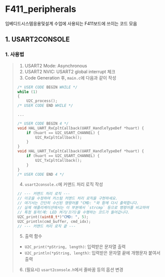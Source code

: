 # F411_peripherals
임베디드시스템응용및설계 수업에 사용되는 F411보드에 쓰이는 코드 모음

## 1. USART2CONSOLE
### 1. 사용법
> 1. USART2 Mode: Asynchronous
> 2. USART2 NVIC: USART2 global interrupt 체크
> 3. Code Generation 후, `main.c`에 다음과 같이 작성
> ```c
> /* USER CODE BEGIN WHILE */
> while (1)
> {
>     U2C_process();
> /* USER CODE END WHILE */
> 
> ...
>
> /* USER CODE BEGIN 4 */
> void HAL_UART_RxCpltCallback(UART_HandleTypeDef *huart) {
>     if (huart == U2C_USART_CHANNEL) {
>         U2C_RxCpltCallback();
>     }
> }
> void HAL_UART_TxCpltCallback(UART_HandleTypeDef *huart) {
>     if (huart == U2C_USART_CHANNEL) {
>         U2C_TxCpltCallback();
>     }
> }
> /* USER CODE END 4 */
> ```
> 4. `usart2console.c`에 커맨드 처리 로직 작성
> ```c
> // --- 커맨드 처리 로직 ---
> // 이곳을 수정하여 커스텀 커맨드 처리 로직을 구현하세요.
> // 여기서는 간단히 수신된 명령어를 "CMD: "와 함께 다시 출력합니다.
> // 실제 애플리케이션에서는 이 부분에서 `strcmp` 등으로 명령어를 비교하여
> // 특정 동작(예: LED 켜기/끄기)을 수행하는 코드가 들어갑니다.
> U2C_print((uint8_t*)"CMD: ", 5);
> U2C_println(cmd_buffer, cmd_idx);
> // --- 커맨드 처리 로직 끝 ---
>```
> 5. 출력 함수
> - `U2C_print(*pString, length)`: 입력받은 문자열 출력
> - `U2C_println(*pString, length)`: 입력받은 문자열 끝에 개행문자 붙여서 출력
> 6. (필요시) `usart2console.h`에서 줄바꿈 등의 옵션 변경